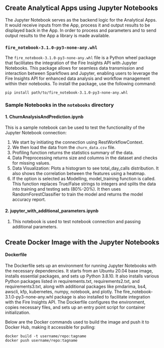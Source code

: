 

## Create Analytical Apps using Jupyter Notebooks
The Jupyter Notebook serves as the backend logic for the Analytical Apps. It would receive inputs from the App, process it and output results to be displayed back in the App. In order to process and parameters and to send output results to the App a library is made available.

### `fire_notebook-3.1.0-py3-none-any.whl`

The `fire_notebook-3.1.0-py3-none-any.whl` file is a Python wheel package that facilitates the integration of the Fire Insights API with Jupyter Notebooks. This package allows for seamless data transmission and interaction between Sparkflows and Jupyter, enabling users to leverage the Fire Insights API for enhanced data analysis and workflow management within their notebooks. To install the package, use the following command:

```
pip install path/to/fire_notebook-3.1.0-py3-none-any.whl
```

### Sample Notebooks in the `notebooks` directory

#### 1. ChurnAnalysisAndPrediction.ipynb
This is a sample notebook can be used to test the functionality of the Jupyter Notebook connection: 
1. We start by initiating the connection using RestWorkflowContext.
2. We then load the data from the `churn_data.csv` file.
3. Profiling function returns the statistics summary of the data.
4. Data Preprocessing returns size and columns in the dataset and checks for missing values.
5. Data Visualization: Plots a histogram to see total_day_calls distribution. It also shows the correlation between the features using a heatmap.
6. If the option is selected as Modelling, model_training function is called. This function replaces True/False strings to integers and splits the data into training and testing sets (80%-20%). It then uses RandomForestClassifier to train the model and returns the model accuracy report. 

#### 2. jupyter_with_additional_parameters.ipynb
1. This notebook is used to test notebook connection and passing additional parameters.



## Create Docker Image with the Jupyter Notebooks

#### Dockerfile

The Dockerfile sets up an environment for running Jupyter Notebooks with the necessary dependencies. It starts from an Ubuntu 20.04 base image, installs essential packages, and sets up Python 3.8.10. It also installs various Python packages listed in requirements.txt, requirements2.txt, and requirements3.txt, along with additional packages like pmdarima, bs4, awscli, kfp, kubernetes, numpy, notebook, and plotly. The fire_notebook-3.1.0-py3-none-any.whl package is also installed to facilitate integration with the Fire Insights API. The Dockerfile configures the environment, copies necessary files, and sets up an entry point script for container initialization.

Below are the Docker commands used to build the image and push it to Docker Hub, making it accessible for pulling:

```
docker build -t username/repo:tagname
docker push username/repo:tagname
```